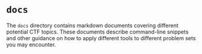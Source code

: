 # `docs`

The `docs` directory contains markdown documents covering different potential CTF topics. These documents describe command-line snippets and other guidance on how to apply different tools to different problem sets you may encounter.
